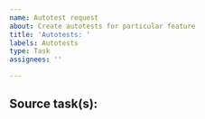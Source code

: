```yaml
---
name: Autotest request
about: Create autotests for particular feature
title: 'Autotests: '
labels: Autotests
type: Task
assignees: ''

---
```


**Source task(s):**
 - 
